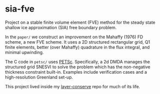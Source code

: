 sia-fve
=======

Project on a stable finite volume element (FVE) method for the steady state
shallow ice approximation (SIA) free boundary problem.

In the `paper/` we construct an improvement on the Mahaffy (1976) FD scheme, a
new FVE scheme.  It uses a 2D structured rectangular grid, Q1 finite elements,
better (over Mahaffy) quadrature in the flux integral, and minimal upwinding.

The C code in `petsc/` uses [PETSc](http://www.mcs.anl.gov/petsc/).
Specifically, a 2d DMDA manages the structured grid SNESVI to solve the problem
which has the non-negative thickness constraint built-in.  Examples include
verification cases and a high-resolution Greenland set-up.

This project lived inside my [layer-conserve](https://github.com/bueler/layer-conserve)
repo for much of its life.

